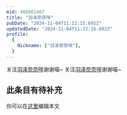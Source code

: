 ```yaml
---
mid: 406861467
title: "羽泽奈奈咩"
pubDate: "2024-11-04T11:22:15.692Z"
updatedDate: "2024-11-04T11:22:15.692Z"
profile:
  {
    Nickname: ["羽泽奈奈咩"],
  }
---
```


关注[羽泽奈奈咩](https://space.bilibili.com/406861467)谢谢喵~ 关注[羽泽奈奈咩](https://space.bilibili.com/406861467)谢谢喵~

## 此条目有待补充
你可以在[这里](https://github.com/Yuhanawa/VTuber.ICU/edit/master/src/content/v/羽泽奈奈咩/index.md)编辑本文
